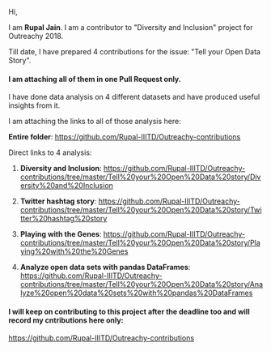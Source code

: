 Hi,

I am **Rupal Jain**. I am a contributor to "Diversity and Inclusion" project for Outreachy 2018.

Till date, I have prepared 4 contributions for the issue: "Tell your Open Data Story".

#### I am attaching all of them in one Pull Request only.

I have done data analysis on 4 different datasets and have produced useful insights from it.

I am attaching the links to all of those analysis here:

**Entire folder**: https://github.com/Rupal-IIITD/Outreachy-contributions

Direct links to 4 analysis:

1. **Diversity and Inclusion**: https://github.com/Rupal-IIITD/Outreachy-contributions/tree/master/Tell%20your%20Open%20Data%20story/Diversity%20and%20Inclusion

2. **Twitter hashtag story**: https://github.com/Rupal-IIITD/Outreachy-contributions/tree/master/Tell%20your%20Open%20Data%20story/Twitter%20hashtag%20story

3. **Playing with the Genes**: https://github.com/Rupal-IIITD/Outreachy-contributions/tree/master/Tell%20your%20Open%20Data%20story/Playing%20with%20the%20Genes

4. **Analyze open data sets with pandas DataFrames**: https://github.com/Rupal-IIITD/Outreachy-contributions/tree/master/Tell%20your%20Open%20Data%20story/Analyze%20open%20data%20sets%20with%20pandas%20DataFrames

#### I will keep on contributing to this project after the deadline too and will record my cntributions here only:

https://github.com/Rupal-IIITD/Outreachy-contributions
